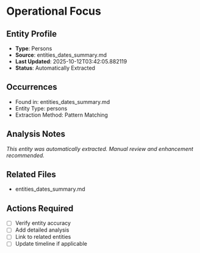 # Operational Focus

## Entity Profile
- **Type**: Persons
- **Source**: entities_dates_summary.md
- **Last Updated**: 2025-10-12T03:42:05.882119
- **Status**: Automatically Extracted

## Occurrences
- Found in: entities_dates_summary.md
- Entity Type: persons
- Extraction Method: Pattern Matching

## Analysis Notes
*This entity was automatically extracted. Manual review and enhancement recommended.*

## Related Files
- entities_dates_summary.md

## Actions Required
- [ ] Verify entity accuracy
- [ ] Add detailed analysis
- [ ] Link to related entities
- [ ] Update timeline if applicable

